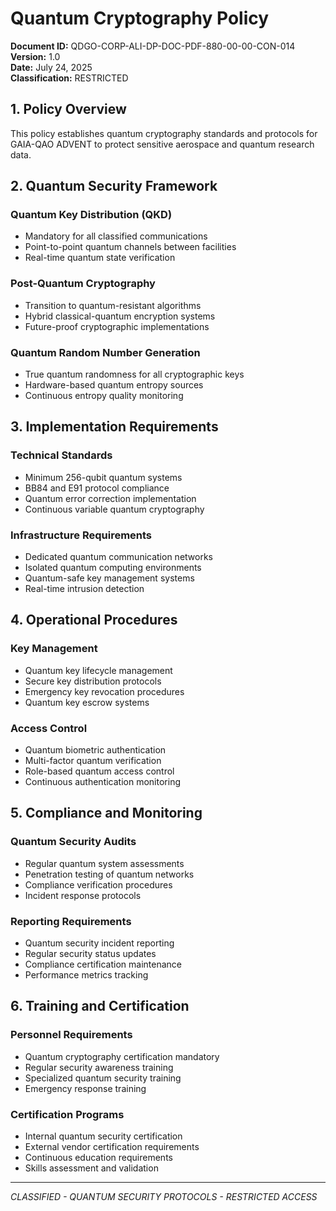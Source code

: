 # Quantum Cryptography Policy
**Document ID:** QDGO-CORP-ALI-DP-DOC-PDF-880-00-00-CON-014  
**Version:** 1.0  
**Date:** July 24, 2025  
**Classification:** RESTRICTED

## 1. Policy Overview
This policy establishes quantum cryptography standards and protocols for GAIA-QAO ADVENT to protect sensitive aerospace and quantum research data.

## 2. Quantum Security Framework
### Quantum Key Distribution (QKD)
- Mandatory for all classified communications
- Point-to-point quantum channels between facilities
- Real-time quantum state verification

### Post-Quantum Cryptography
- Transition to quantum-resistant algorithms
- Hybrid classical-quantum encryption systems
- Future-proof cryptographic implementations

### Quantum Random Number Generation
- True quantum randomness for all cryptographic keys
- Hardware-based quantum entropy sources
- Continuous entropy quality monitoring

## 3. Implementation Requirements
### Technical Standards
- Minimum 256-qubit quantum systems
- BB84 and E91 protocol compliance
- Quantum error correction implementation
- Continuous variable quantum cryptography

### Infrastructure Requirements
- Dedicated quantum communication networks
- Isolated quantum computing environments
- Quantum-safe key management systems
- Real-time intrusion detection

## 4. Operational Procedures
### Key Management
- Quantum key lifecycle management
- Secure key distribution protocols
- Emergency key revocation procedures
- Quantum key escrow systems

### Access Control
- Quantum biometric authentication
- Multi-factor quantum verification
- Role-based quantum access control
- Continuous authentication monitoring

## 5. Compliance and Monitoring
### Quantum Security Audits
- Regular quantum system assessments
- Penetration testing of quantum networks
- Compliance verification procedures
- Incident response protocols

### Reporting Requirements
- Quantum security incident reporting
- Regular security status updates
- Compliance certification maintenance
- Performance metrics tracking

## 6. Training and Certification
### Personnel Requirements
- Quantum cryptography certification mandatory
- Regular security awareness training
- Specialized quantum security training
- Emergency response training

### Certification Programs
- Internal quantum security certification
- External vendor certification requirements
- Continuous education requirements
- Skills assessment and validation

---
*CLASSIFIED - QUANTUM SECURITY PROTOCOLS - RESTRICTED ACCESS*
